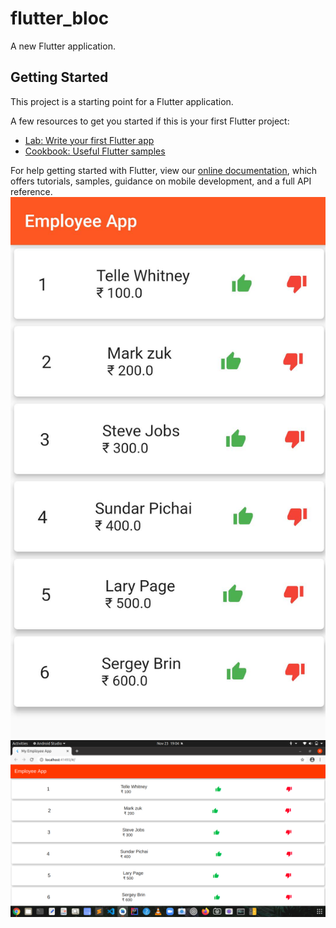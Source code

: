 # flutter_bloc

A new Flutter application.

## Getting Started

This project is a starting point for a Flutter application.

A few resources to get you started if this is your first Flutter project:

- [Lab: Write your first Flutter app](https://flutter.dev/docs/get-started/codelab)
- [Cookbook: Useful Flutter samples](https://flutter.dev/docs/cookbook)

For help getting started with Flutter, view our
[online documentation](https://flutter.dev/docs), which offers tutorials,
samples, guidance on mobile development, and a full API reference.
![ScreenShot](https://github.com/sunitapt/Employee_Salary_Bloc/blob/main/employeeblocimage.jpg)
![ScreenShot](https://github.com/sunitapt/Employee_Salary_Bloc/blob/main/Screenshot%20from%202020-11-23%2019-04-55.png)
